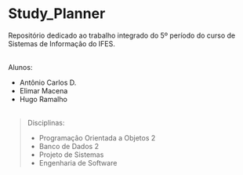 # Study_Planner
Repositório dedicado ao trabalho integrado do 5º período do curso de Sistemas de Informação do IFES.

<br>Alunos:
* Antônio Carlos D.
* Elimar Macena
* Hugo Ramalho<br><br>

>Disciplinas:
>* Programação Orientada a Objetos 2
>* Banco de Dados 2
>* Projeto de Sistemas
>* Engenharia de Software
